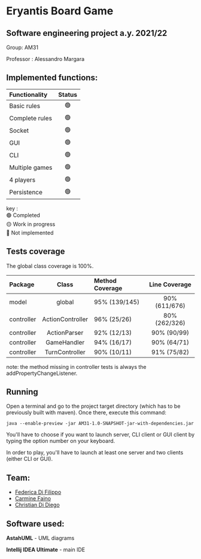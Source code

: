 # Eryantis Board Game 
## Software engineering project a.y. 2021/22

Group: AM31

Professor : Alessandro Margara

## Implemented functions: 

| Functionality |     Status     |
|:-----------------------|:--------------:|
| Basic rules |     🟢     |
| Complete rules |     🟢      |
| Socket | 🟢 |
| GUI | 🟢 |
| CLI |     🟢     |
| Multiple games | 🟢 |
| 4 players | 🟢 |
| Persistence | 🟢 |

key :   
🟢 Completed     
🟡 Work in progress  
🔴 Not implemented

## Tests coverage

The global class coverage is 100%.

| Package | Class | Method Coverage        | Line Coverage |
|:-----------------------|:--------------:|:-----------------------|:--------------:|
| model | global | 95% (139/145)          | 90% (611/676) |
| controller | ActionController | 96% (25/26)            | 80% (262/326) |
| controller | ActionParser | 92% (12/13)            | 90% (90/99)  |
| controller | GameHandler | 94% (16/17)            | 90% (64/71) |
| controller | TurnController | 90% (10/11)            | 91% (75/82)|

note: the method missing in controller tests is always the addPropertyChangeListener.

## Running

Open a terminal and go to the project target directory (which has to be previously built with maven). Once there, execute this command:

```
java --enable-preview -jar AM31-1.0-SNAPSHOT-jar-with-dependencies.jar
```
You'll have to choose if you want to launch server, CLI client or GUI client by typing the option number on your keyboard.

In order to play, you'll have to launch at least one server and two clients (either CLI or GUI).

## Team:
* [Federica Di Filippo](https://github.com/FedericaDiFilippo)
* [Carmine Faino](https://github.com/CarmineFaino)
* [Christian Di Diego](https://github.com/ChristianDiDiego)

## Software used:

**AstahUML** - UML diagrams

**Intellij IDEA Ultimate** - main IDE 